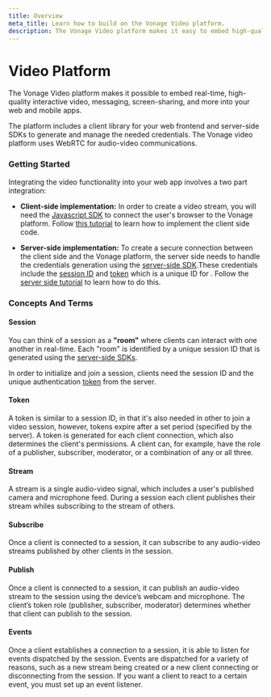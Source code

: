 ```yaml
---
title: Overview
meta_title: Learn how to build on the Vonage Video platform.
description: The Vonage Video platform makes it easy to embed high-quality interactive video, voice, messaging, and screen sharing into web and mobile apps.
---
```


# Video Platform

The Vonage Video platform makes it possible to embed real-time, high-quality interactive video, messaging, screen-sharing, and more into your web and mobile apps.

The platform includes a client library for your web frontend and server-side SDKs to generate and manage the needed credentials.
The Vonage video platform uses WebRTC for audio-video communications.

### Getting Started

Integrating the video functionality into your web app involves a two part integration:

- **Client-side implementation:** In order to create a video stream, you will need the [Javascript SDK](/video/resources#client-sdk) to connect the user's browser to the Vonage platform. Follow [this tutorial](/video/tutorials/create-video-conferencing-appy) to learn how to implement the client side code.

- **Server-side implementation:** To create a secure connection between the client side and the Vonage platform, the server side needs to handle the credentials generation using the [server-side SDK](/video/resources#server-sdk).These credentials include the [session ID](/video/overview#session) and [token](/video/overview#token) which is a unique ID for .
Follow the [server side tutorial](/video/tutorials/server-side-setup) to learn how to do this.

### Concepts And Terms

#### Session

You can think of a session as a **"room"** where clients can interact with one another in real-time. Each "room" is identified by a unique session ID that is generated using the [server-side SDKs](/video/resources#server-sdk).

In order to initialize and join a session, clients need the session ID and the unique authentication [token](/video/overview#token) from the server.

#### Token

A token is similar to a session ID, in that it's also needed in other to join a video session, however, tokens expire after a set period (specified by the server). A token is generated for each client connection, which also determines the client's permissions. A client can, for example, have the role of a publisher, subscriber, moderator, or a combination of any or all three.

#### Stream

A stream is a single audio-video signal, which includes a user's published camera and microphone feed. During a session each client publishes their stream whiles subscribing to the stream of others.

#### Subscribe

Once a client is connected to a session, it can subscribe to any audio-video streams published by other clients in the session.

#### Publish

Once a client is connected to a session, it can publish an audio-video stream to the session using the device’s webcam and microphone. The client’s token role (publisher, subscriber, moderator) determines whether that client can publish to the session.

#### Events

Once a client establishes a connection to a session, it is able to listen for events dispatched by the session. Events are dispatched for a variety of reasons, such as a new stream being created or a new client connecting or disconnecting from the session. If you want a client to react to a certain event, you must set up an event listener.